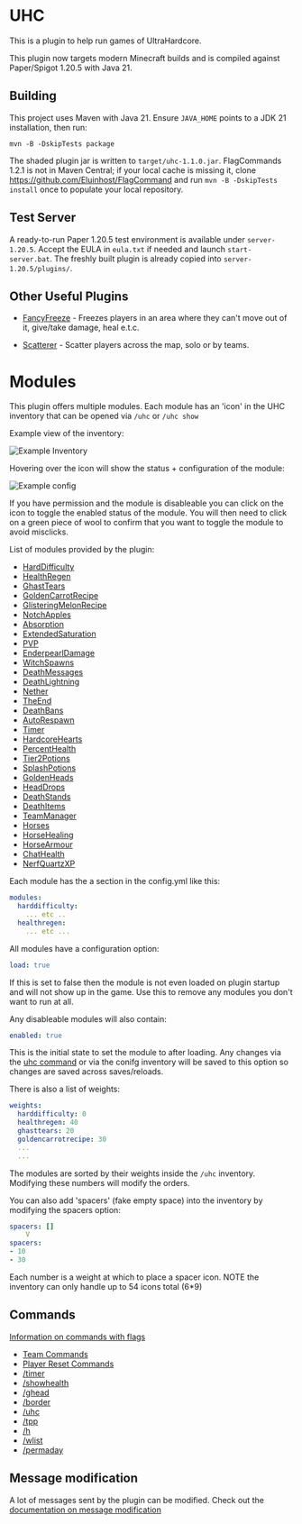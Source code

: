 UHC
===

This is a plugin to help run games of UltraHardcore.

This plugin now targets modern Minecraft builds and is compiled against Paper/Spigot 1.20.5 with Java 21.

## Building

This project uses Maven with Java 21. Ensure `JAVA_HOME` points to a JDK 21 installation, then run:

```
mvn -B -DskipTests package
```

The shaded plugin jar is written to `target/uhc-1.1.0.jar`. FlagCommands 1.2.1 is not in Maven Central; if your local cache is missing it, clone https://github.com/Eluinhost/FlagCommand and run `mvn -B -DskipTests install` once to populate your local repository.

## Test Server

A ready-to-run Paper 1.20.5 test environment is available under `server-1.20.5`. Accept the EULA in `eula.txt` if needed and launch `start-server.bat`. The freshly built plugin is already copied into `server-1.20.5/plugins/`.
## Other Useful Plugins

- [FancyFreeze](https://github.com/Eluinhost/FancyFreeze/releases) - Freezes players in an area where they can't move
out of it, give/take damage, heal e.t.c.

- [Scatterer](https://github.com/Eluinhost/Scatterer/releases) - Scatter players across the map, solo or by teams.

# Modules

This plugin offers multiple modules. Each module has an 'icon' in the UHC inventory that can be opened via `/uhc` or 
`/uhc show`

Example view of the inventory:

![Example Inventory](images/example-inventory.png)

Hovering over the icon will show the status + configuration of the module:

![Example config](images/example-inventory-with-config.png)

If you have permission and the module is disableable you can click on the icon
to toggle the enabled status of the module. You will then need to click on a green
piece of wool to confirm that you want to toggle the module to avoid misclicks.

List of modules provided by the plugin:

- [HardDifficulty](docs/modules/HardDifficulty.md)
- [HealthRegen](docs/modules/HealthRegen.md)
- [GhastTears](docs/modules/GhastTears.md)
- [GoldenCarrotRecipe](docs/modules/GoldenCarrotRecipe.md)
- [GlisteringMelonRecipe](docs/modules/GlisteringMelonRecipe.md)
- [NotchApples](docs/modules/NotchApples.md)
- [Absorption](docs/modules/Absorption.md)
- [ExtendedSaturation](docs/modules/ExtendedSaturation.md)
- [PVP](docs/modules/PVP.md)
- [EnderpearlDamage](docs/modules/EnderpearlDamage.md)
- [WitchSpawns](docs/modules/WitchSpawns.md)
- [DeathMessages](docs/modules/DeathMessages.md)
- [DeathLightning](docs/modules/DeathLightning.md)
- [Nether](docs/modules/Nether.md)
- [TheEnd](docs/modules/TheEnd.md)
- [DeathBans](docs/modules/DeathBans.md)
- [AutoRespawn](docs/modules/AutoRespawn.md)
- [Timer](docs/modules/Timer.md)
- [HardcoreHearts](docs/modules/HardcoreHearts.md)
- [PercentHealth](docs/modules/PercentHealth.md)
- [Tier2Potions](docs/modules/Tier2Potions.md)
- [SplashPotions](docs/modules/SplashPotions.md)
- [GoldenHeads](docs/modules/GoldenHeads.md)
- [HeadDrops](docs/modules/HeadDrops.md)
- [DeathStands](docs/modules/DeathStands.md)
- [DeathItems](docs/modules/DeathItems.md)
- [TeamManager](docs/modules/TeamManager.md)
- [Horses](docs/modules/Horses.md)
- [HorseHealing](docs/modules/HorseHealing.md)
- [HorseArmour](docs/modules/HorseArmour.md)
- [ChatHealth](docs/modules/ChatHealth.md)
- [NerfQuartzXP](docs/modules/NerfQuartzXP.md)

Each module has the a section in the config.yml like this:

```yaml
modules:
  harddifficulty:
    ... etc ..
  healthregen:
    ... etc ...
```

All modules have a configuration option:

```yaml
load: true
```

If this is set to false then the module is not even loaded on plugin startup and will not show up
in the game. Use this to remove any modules you don't want to run at all.

Any disableable modules will also contain:

```yaml
enabled: true 
```

This is the initial state to set the module to after loading. Any changes via the [uhc command](docs/commands/uhc.md) or via the conifg
inventory will be saved to this option so changes are saved across saves/reloads.

There is also a list of weights:

```yaml
weights:
  harddifficulty: 0
  healthregen: 40
  ghasttears: 20
  goldencarrotrecipe: 30
  ...
  ...
```

The modules are sorted by their weights inside the `/uhc` inventory. Modifying these numbers will modify the orders.

You can also add 'spacers' (fake empty space) into the inventory by modifying the spacers option:

```yaml
spacers: []
    V
spacers: 
- 10
- 30
```

Each number is a weight at which to place a spacer icon. NOTE the inventory can only handle up to 54 icons total (6*9)

## Commands

[Information on commands with flags](docs/commands/Commands.md)

- [Team Commands](docs/commands/teams/TeamCommands.md)
- [Player Reset Commands](docs/commands/PlayerResetCommands.md)
- [/timer](docs/commands/timer.md)
- [/showhealth](docs/commands/showhealth.md)
- [/ghead](docs/commands/ghead.md)
- [/border](docs/commands/border.md)
- [/uhc](docs/commands/uhc.md)
- [/tpp](docs/commands/tpp.md)
- [/h](docs/commands/h.md)
- [/wlist](docs/commands/wlist.md)
- [/permaday](docs/commands/permaday.md)

## Message modification

A lot of messages sent by the plugin can be modified. Check out the [documentation on message modification](docs/messagemodification.md)




